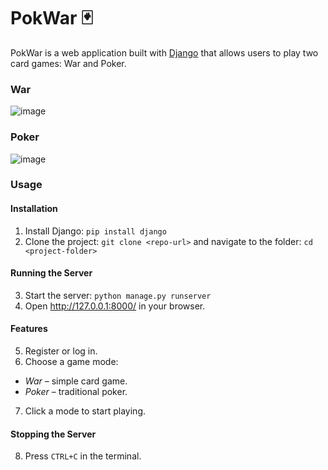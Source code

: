 # **PokWar 🃏**
PokWar is a web application built with [Django](https://docs.djangoproject.com/en/stable/) that allows users to play two card games: War and Poker.

### **War**
![image](https://github.com/user-attachments/assets/4f93b588-bb57-449b-a401-f4e5326e7bbc)

### **Poker**
![image](https://github.com/user-attachments/assets/7e444f40-933c-4735-86fb-328d2ca2d5fb)

### **Usage**
#### **Installation**
1. Install Django: `pip install django`
2. Clone the project: `git clone <repo-url>` and navigate to the folder: `cd <project-folder>`
#### **Running the Server**
3. Start the server: `python manage.py runserver`
4. Open http://127.0.0.1:8000/ in your browser.
#### **Features**
5. Register or log in.
6. Choose a game mode:
- *War* – simple card game.
- *Poker* – traditional poker.
7. Click a mode to start playing.
#### **Stopping the Server**
8. Press `CTRL+C` in the terminal.
